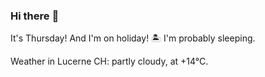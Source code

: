 ### Hi there :wave:

It's Thursday! And I'm on holiday! :desert_island: I'm probably sleeping.

Weather in Lucerne CH: partly cloudy, at +14°C.
